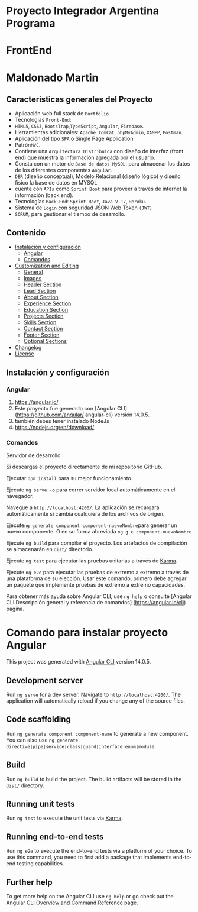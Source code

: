# Proyecto Integrador Argentina Programa 
# FrontEnd
# Maldonado Martin


## Caracteristicas generales del Proyecto 

* Aplicación web full stack de `Portfolio`
* Tecnologías `Front-End`: 
* `HTML5`, `CSS3`, `BootsTrap`,`TypeScript`, `Angular`, `Firebase`.
* Herramientas adicionales: `Apache TomCat`, `phpMyAdmin`, `XAMPP`, `Postman`.
* Aplicación del tipo `SPA` o Single Page Application
* Patrón`MVC`.
* Contiene una `Arquitectura Distribuida` con diseño de 
interfaz (front end) que muestra la información agregada por el 
usuario.
* Consta con un motor de `Base de datos MySQL`: para almacenar 
los datos de los diferentes componentes `Angular`.
* `DER` (diseño conceptual), Modelo Relacional (diseño lógico) y diseño físico la base de datos en MYSQL 
* cuenta con `APIs` como `Sprint Boot` para proveer a través de 
internet la información (back end).
* Tecnologías `Back-End`: `Sprint Boot`, `Java V.17`, `Heroku`.
* Sistema de `Login` con seguridad JSON Web Token `(JWT)`
* `SCRUM`, para gestionar el tiempo de desarrollo.



## Contenido

- [Instalación y configuración](#instalación-y-configuración)
    - [Angular](#angular)
    - [Comandos](#comandos)
- [Customization and Editing](#customization-and-editing)
    - [General](#general)
    - [Images](#images)
    - [Header Section](#header-section)
    - [Lead Section](#lead-section)
    - [About Section](#about-section)
    - [Experience Section](#experience-section)
    - [Education Section](#education-section)
    - [Projects Section](#projects-section)
    - [Skills Section](#skills-section)
    - [Contact Section](#contact-section)
    - [Footer Section](#footer-section)
    - [Optional Sections](#optional-sections)
- [Changelog](#changelog)
- [License](#license)

## Instalación y configuración


### Angular
1. https://angular.io/
2. Este proyecto fue generado con [Angular CLI](https://github.com/angular/
angular-cli) versión 14.0.5.
3. también debes tener instalado NodeJs
4. https://nodejs.org/en/download/

### Comandos

Servidor de desarrollo

Si descargas el proyecto directamente de mi repositorio GitHub.

Ejecutar `npm install` para su mejor funcionamiento.

Ejecute `ng serve -o` para correr servidor local automáticamente en el navegador. 

Navegue a `http://localhost:4200/`.
La aplicación se recargará automáticamente si cambia cualquiera de los archivos de origen.

Ejecute`ng generate component component-nuevoNombre`para generar un nuevo componente. O en su forma abreviada `ng g c component-nuevoNombre`

Ejecute `ng build` para compilar el proyecto. Los artefactos de compilación se almacenarán en `dist/` directorio.

Ejecute `ng test` para ejecutar las pruebas unitarias a través de [Karma](https://karma-runner.github.io).

Ejecute `ng e2e` para ejecutar las pruebas de extremo a extremo a través de una plataforma de su elección. Usar este comando, primero debe agregar un paquete que implemente pruebas de extremo a extremo
capacidades.

Para obtener más ayuda sobre Angular CLI, use `ng help` o consulte [Angular CLI
Descripción general y referencia de comandos] (https://angular.io/cli) página.



















# Comando para instalar proyecto Angular
This project was generated with [Angular CLI](https://github.com/angular/angular-cli) version 14.0.5.

## Development server

Run `ng serve` for a dev server. Navigate to `http://localhost:4200/`. The application will automatically reload if you change any of the source files.

## Code scaffolding

Run `ng generate component component-name` to generate a new component. You can also use `ng generate directive|pipe|service|class|guard|interface|enum|module`.

## Build

Run `ng build` to build the project. The build artifacts will be stored in the `dist/` directory.

## Running unit tests

Run `ng test` to execute the unit tests via [Karma](https://karma-runner.github.io).

## Running end-to-end tests

Run `ng e2e` to execute the end-to-end tests via a platform of your choice. To use this command, you need to first add a package that implements end-to-end testing capabilities.

## Further help

To get more help on the Angular CLI use `ng help` or go check out the [Angular CLI Overview and Command Reference](https://angular.io/cli) page.
